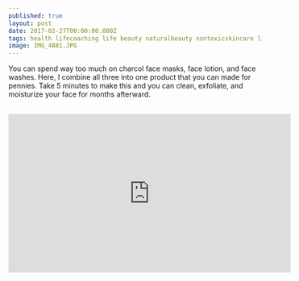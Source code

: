 ```yaml
---
published: true
layout: post
date: 2017-02-27T00:00:00.000Z
tags: health lifecoaching life beauty naturalbeauty nontoxicskincare lifestyle coaching chekcoach chekinstitute goals
image: IMG_4881.JPG
---
```


You can spend way too much on charcol face masks, face lotion, and face washes. Here, I combine all three into one product that you can made for pennies. Take 5 minutes to make this and you can clean, exfoliate, and moisturize your face for months afterward.

<br>

<iframe width="560" height="315" src="https://www.youtube.com/embed/xLHf6El0HZU" frameborder="0" allowfullscreen></iframe>

